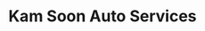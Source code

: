 ---
title: "Kam Soon Auto Services"
url: /highland-park/kam-soon-auto-services/
shop: car repair
---